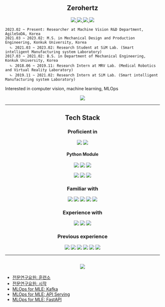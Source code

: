 <h2 align = "center">
    Zerohertz
</h2>

<p align = "center">
    <a href="https://github.com/Zerohertz/Zerohertz/blob/main/CV.pdf">
        <img src="https://img.shields.io/badge/Curriculum Vitae-5C3EE8?style=flat-square&logo=OpenCV&logoColor=white"/>
    </a>
    <a href = "https://scholar.google.com/citations?user=TxiJyc0AAAAJ">
        <img src="https://img.shields.io/badge/Google Scholar-4285F4?style=flat-square&logo=googlescholar&logoColor=white"/>
    </a>
    <a href = "https://www.linkedin.com/in/hyogeun-oh-67470b242/">
        <img src="https://img.shields.io/badge/LinkedIn-0A66C2?style=flat-square&logo=LinkedIn&logoColor=white"/>
    </a>
    <a href="mailto:ohg3417@gmail.com">
        <img src="https://img.shields.io/badge/Gmail-EA4335?style=flat-square&logo=Gmail&logoColor=white"/>
    </a>
</p>

~~~
2023.02 ~ Present: Researcher at Machine Vision R&D Department, AgileSoDA, Korea
2021.03 ~ 2023.02: M.S. in Mechanical Design and Production Engineering, Konkuk University, Korea
  ㄴ 2021.03 ~ 2023.02: Research Student at SiM Lab. (Smart intelligent Manufacturing system Laboratory)
2017.03 ~ 2021.02: B.S. in Department of Mechanical Engineering, Konkuk University, Korea
  ㄴ 2018.06 ~ 2019.11: Research Intern at MRV Lab. (Medical Robotics and Virtual Reality Laboratory)
  ㄴ 2019.11 ~ 2021.02: Research Intern at SiM Lab. (Smart intelligent Manufacturing system Laboratory)
~~~

Interested in computer vision, machine learning, MLOps

<p align = "center">
    <img src="https://hits.seeyoufarm.com/api/count/incr/badge.svg?url=https%3A%2F%2Fgithub.com%2FZerohertz&count_bg=%2379C83D&title_bg=%23555555&icon=&icon_color=%23E7E7E7&title=hits&edge_flat=false"/>
</p>

***

<h2 align = "center">
    Tech Stack
</h2>

<h3 align = "center">
    Proficient in
</h3>

<p align = "center">
    <img src="https://img.shields.io/badge/Python-3766AB?style=flat-square&logo=Python&logoColor=white"/> <img src="https://img.shields.io/badge/MATLAB-800a0a?style=flat-square&logo=McDonald's&logoColor=white"/>
</p>

<h4 align = "center">
    Python Module
</h4>

<p align = "center">
    <img src="https://img.shields.io/badge/NumPy-013243?style=flat-square&logo=NumPy&logoColor=white"/> <img src="https://img.shields.io/badge/pandas-150458?style=flat-square&logo=pandas&logoColor=white"/> <img src="https://img.shields.io/badge/Matplotlib-3F4F75?style=flat-square&logo=Plotly&logoColor=white"/>
</p>
<p align = "center">
    <img src="https://img.shields.io/badge/scikit--learn-F7931E?style=flat-square&logo=scikit-learn&logoColor=white"/> <img src="https://img.shields.io/badge/PyTorch-EE4C2C?style=flat-square&logo=PyTorch&logoColor=white"/> <img src="https://img.shields.io/badge/TensorFlow-FF6F00?style=flat-square&logo=TensorFlow&logoColor=white"/>
</p>

<h3 align = "center">
    Familiar with
</h3>

<p align = "center">
    <img src="https://img.shields.io/badge/C-A8B9CC?style=flat-square&logo=C&logoColor=white"/> <img src="https://img.shields.io/badge/C++-00599C?style=flat-square&logo=Cplusplus&logoColor=white"/> <img src="https://img.shields.io/badge/Cython-00599C?style=flat-square&logo=Python&logoColor=white"/> <img src="https://img.shields.io/badge/Docker-2496ED?style=flat-square&logo=Docker&logoColor=white"/> <img src="https://img.shields.io/badge/R-276DC3?style=flat-square&logo=R&logoColor=white"/>
</p>

<h3 align = "center">
    Experience with
</h3>

<p align = "center">
    <img src="https://img.shields.io/badge/Apache Kafka-231F20?style=flat-square&logo=ApacheKafka&logoColor=white"/> <img src="https://img.shields.io/badge/Kubernetes-326CE5?style=flat-square&logo=Kubernetes&logoColor=white"/> <img src="https://img.shields.io/badge/MLflow-0194E2?style=flat-square&logo=MLflow&logoColor=white"/>
</p>

<h3 align = "center">
    Previous experience
</h3>

<p align = "center">
    <img src="https://img.shields.io/badge/Ansys-FFB71B?style=flat-square&logo=Ansys&logoColor=white"/> <img src="https://img.shields.io/badge/Arduino-00979D?style=flat-square&logo=Arduino&logoColor=white"/> <img src="https://img.shields.io/badge/Catia-005386?style=flat-square&logo=Dassault Systèmes&logoColor=white"/> <img src="https://img.shields.io/badge/LabVIEW-FFDB00?style=flat-square&logo=LabVIEW&logoColor=white"/> <img src="https://img.shields.io/badge/Raspberry Pi-A22846?style=flat-square&logo=RaspberryPi&logoColor=white"/> <img src="https://img.shields.io/badge/Unreal Engine-0E1128?style=flat-square&logo=UnrealEngine&logoColor=white"/>
</p>

***

<h2 align = "center">
    <a href = "https://zerohertz.github.io/">
        <img src="https://img.shields.io/badge/Zerohertz's%20Blog-800a0a?style=for-the-badge&logo=beatsbydre&logoColor=white"/>
    </a>
</h2>

<!-- BLOG-POST-LIST:START -->
- [전문연구요원: 훈련소](https://zerohertz.github.io/professional-research-agent-train/)
- [전문연구요원: 시작](https://zerohertz.github.io/professional-research-agent-init/)
- [MLOps for MLE: Kafka](https://zerohertz.github.io/mlops-for-mle-kafka/)
- [MLOps for MLE: API Serving](https://zerohertz.github.io/mlops-for-mle-api-serving/)
- [MLOps for MLE: FastAPI](https://zerohertz.github.io/mlops-for-mle-fastapi/)
<!-- BLOG-POST-LIST:END -->
